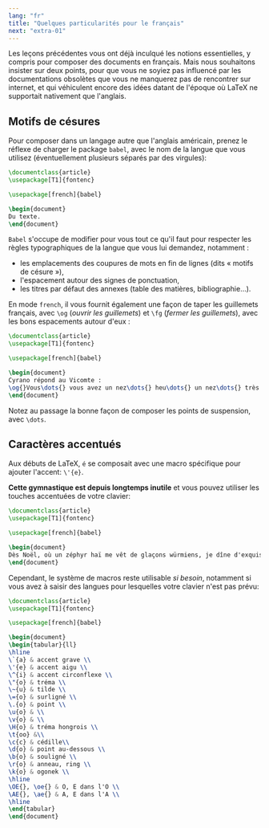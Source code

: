 ```yaml
---
lang: "fr"
title: "Quelques particularités pour le français"
next: "extra-01"
---
```


Les leçons précédentes vous ont déjà inculqué les notions essentielles,
y compris pour composer des documents en français.
Mais nous souhaitons insister sur deux points, pour que vous ne soyiez pas
influencé par les documentations obsolètes que vous ne manquerez pas de
rencontrer sur internet, et qui véhiculent encore des idées datant de
l'époque où LaTeX ne supportait nativement que l'anglais.


## Motifs de césures

Pour composer dans un langage autre que l'anglais américain, prenez
le réflexe de charger le package `babel`, avec le nom de la langue que
vous utilisez (éventuellement plusieurs séparés par des virgules):


```latex
\documentclass{article}
\usepackage[T1]{fontenc}

\usepackage[french]{babel}

\begin{document}
Du texte.
\end{document}
```

`Babel` s'occupe de modifier pour vous tout ce qu'il faut pour respecter
les règles typographiques de la langue que vous lui demandez, notamment :

- les emplacements des coupures de mots en fin de lignes (dits « motifs de césure »),
- l'espacement autour des signes de ponctuation,
- les titres par défaut des annexes (table des matières, bibliographie&hellip;).

En mode `french`, il vous fournit également une façon de taper les guillemets
français, avec `\og` (_ouvrir les guillemets_) et `\fg` (_fermer les guillemets_),
avec les bons espacements autour d'eux :

```latex
\documentclass{article}
\usepackage[T1]{fontenc}

\usepackage[french]{babel}

\begin{document}
Cyrano répond au Vicomte :
\og{}Vous\dots{} vous avez un nez\dots{} heu\dots{} un nez\dots{} très grand.\fg{}
\end{document}
```


Notez au passage la bonne façon de composer les points de suspension, avec `\dots`.


## Caractères accentués

Aux débuts de LaTeX, `é` se composait avec une macro spécifique pour ajouter
l'accent: `\'{e}`.

**Cette gymnastique est depuis longtemps inutile** et vous pouvez utiliser les
touches accentuées de votre clavier:

```latex
\documentclass{article}
\usepackage[T1]{fontenc}

\usepackage[french]{babel}

\begin{document}
Dès Noël, où un zéphyr haï me vêt de glaçons würmiens, je dîne d'exquis rôtis de bœuf au kir, à l'aÿ d'âge mûr, et cætera.
\end{document}
```

Cependant, le système de macros reste utilisable _si besoin_, notamment
si vous avez à saisir des langues pour lesquelles votre clavier
n'est pas prévu:

```latex
\documentclass{article}
\usepackage[T1]{fontenc}

\usepackage[french]{babel}

\begin{document}
\begin{tabular}{ll}
\hline
\`{a} & accent grave \\
\'{e} & accent aigu \\
\^{i} & accent circonflexe \\
\"{o} & tréma \\
\~{u} & tilde \\
\={o} & surligné \\
\.{o} & point \\
\u{o} & \\
\v{o} & \\
\H{o} & tréma hongrois \\
\t{oo} &\\
\c{c} & cédille\\
\d{o} & point au-dessous \\
\b{o} & souligné \\
\r{o} & anneau, ring \\
\k{o} & ogonek \\
\hline
\OE{}, \oe{} & O, E dans l'O \\
\AE{}, \ae{} & A, E dans l'A \\
\hline
\end{tabular}
\end{document}
```
